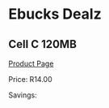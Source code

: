 
# Ebucks Dealz
## Cell C 120MB
[Product Page](https://www.ebucks.com/web/shop/productSelected.do?prodId=1028366102&catId=300)

Price: R14.00

Savings: 


	